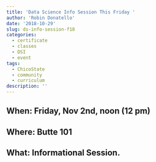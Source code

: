 ```yaml
---
title: 'Data Science Info Session This Friday '
author: 'Robin Donatello'
date: '2018-10-29'
slug: ds-info-session-f18
categories:
  - certificate
  - classes
  - DSI
  - event
tags:
  - ChicoState
  - community
  - curriculum
description: ''
---
```


## When: Friday, Nov 2nd, noon (12 pm)
## Where: Butte 101
## What: Informational Session. 

